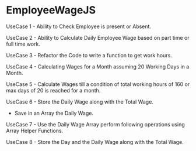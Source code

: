 # EmployeeWageJS

UseCase 1 -
Ability to Check Employee is present or Absent.

UseCase 2 -
Ability to Calculate Daily Employee Wage based on part time or full time work.

UseCase 3 -
Refactor the Code to write a function to get work hours.

UseCase 4 -
Calculating Wages for a Month assuming 20 Working Days in a Month.

UseCase 5 -
Calculate Wages till a condition of total working hours of 160 or max days of 20 is reached for a month.

UseCase 6 -
Store the Daily Wage along with the Total Wage.
- Save in an Array the Daily Wage.

UseCase 7 -
Use the Daily Wage Array perform following operations using Array Helper Functions.

UseCase 8 -
Store the Day and the Daily Wage along with the Total Wage.